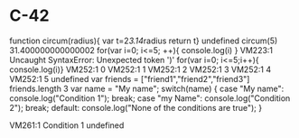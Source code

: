 # C-42
function circum(radius){
var t=2*3.14*radius
return t}
undefined
circum(5)
31.400000000000002
for(var i=0; i<=5; ++){ console.log(i) }
VM223:1 Uncaught SyntaxError: Unexpected token ')'
for(var i=0; i<=5;i++){ console.log(i)}
VM252:1 0
VM252:1 1
VM252:1 2
VM252:1 3
VM252:1 4
VM252:1 5
undefined
var friends = ["friend1","friend2","friend3"]
friends.length
3
var name = "My name"; switch(name) { case "My name": console.log("Condition 1"); break; case "my Name": console.log("Condition 2"); break; default: console.log("None of the conditions are true"); }

VM261:1 Condition 1
undefined
